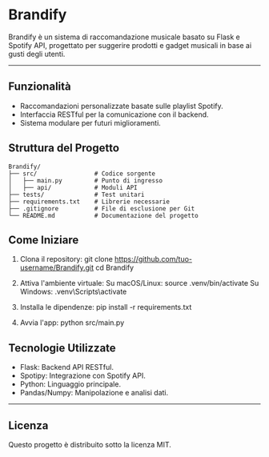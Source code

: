# Brandify

Brandify è un sistema di raccomandazione musicale basato su Flask e Spotify API, progettato per suggerire prodotti e gadget musicali in base ai gusti degli utenti.

---

## Funzionalità
- Raccomandazioni personalizzate basate sulle playlist Spotify.
- Interfaccia RESTful per la comunicazione con il backend.
- Sistema modulare per futuri miglioramenti.

## Struttura del Progetto
```plaintext
Brandify/
├── src/                # Codice sorgente
│   ├── main.py         # Punto di ingresso
│   ├── api/            # Moduli API
├── tests/              # Test unitari
├── requirements.txt    # Librerie necessarie
├── .gitignore          # File di esclusione per Git
└── README.md           # Documentazione del progetto
```

## Come Iniziare
1. Clona il repository:
   git clone https://github.com/tuo-username/Brandify.git
   cd Brandify

2. Attiva l'ambiente virtuale:
   Su macOS/Linux:
   source .venv/bin/activate
   Su Windows:
   .venv\Scripts\activate

3. Installa le dipendenze:
   pip install -r requirements.txt

4. Avvia l'app:
   python src/main.py

## Tecnologie Utilizzate
- Flask: Backend API RESTful.
- Spotipy: Integrazione con Spotify API.
- Python: Linguaggio principale.
- Pandas/Numpy: Manipolazione e analisi dati.

---

## Licenza
Questo progetto è distribuito sotto la licenza MIT.
